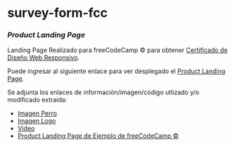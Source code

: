 # survey-form-fcc
### *Product Landing Page*

Landing Page Realizado para freeCodeCamp © para obtener [Certificado de Diseño Web Responsivo](https://www.freecodecamp.org/espanol/learn/responsive-web-design/).

Puede ingresar al siguiente enlace para ver desplegado el [Product Landing Page](https://codepen.io/barthes-bski/pen/jOaBwVW).

Se adjunta los enlaces de información/imagen/código utlizado y/o modificado extraída:

 - [Imagen Perro](https://pixabay.com/images/id-838281/)
 - [Imagen Logo](https://pixabay.com/es/vectors/perro-logo-guiado-41431/)
 - [Video](https://www.youtube.com/watch?v=KkYgS1y9U1g)
 - [Product Landing Page de Ejemplo de freeCodeCamp ©](https://codepen.io/freeCodeCamp/full/RKRbwL)
